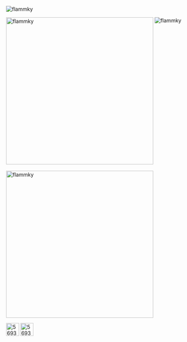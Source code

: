 <p align="left"> 
  <img src="https://komarev.com/ghpvc/?username=flammky&label=Profile%20views&color=0e75b6&style=flat" alt="flammky" />
</p>

<p>
  <img
       src="https://github-readme-stats.vercel.app/api?username=flammky&show_icons=true&theme=tokyonight&title_color=6e9ff4&text_color=37b9ab&bg_color=1a1b27&locale=en"
       alt="flammky" width="400"
       />
  <img align="top"
       src="https://github-readme-stats.vercel.app/api/top-langs?username=flammky&show_icons=true&title_color=6e9ff4&text_color=37b9ab&bg_color=1a1b27&locale=en&layout=compact" 
       alt="flammky"
       />
</p>

<p>
  <img src="https://github-readme-streak-stats.herokuapp.com/?user=flammky&theme=dark" alt="flammky" width="400" />
</p>

<p>
  <a href="https://discord.com/users/569329786334216228" target="blank"><img src="https://raw.githubusercontent.com/rahuldkjain/github-profile-readme-generator/master/src/images/icons/Social/discord.svg" alt="569329786334216228" height="35" width="35" /></a>
<a href="https://discord.gg/programming" target="blank"><img src="https://user-images.githubusercontent.com/94031495/211951198-a76e8404-3856-40c5-9eab-17c236e1239a.png" alt="569329786334216228" height="35" width="35" /></a>
</p>
